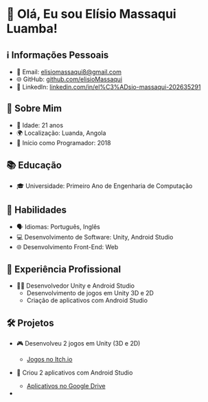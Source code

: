 # 👋 Olá, Eu sou Elísio Massaqui Luamba!

## ℹ️ Informações Pessoais

- 📧 Email: elisiomassaqui8@gmail.com
- 🌐 GitHub: [github.com/elisioMassaqui](https://github.com/elisioMassaqui)
- 🔗 LinkedIn: [linkedin.com/in/el%C3%ADsio-massaqui-202635291](https://www.linkedin.com/in/el%C3%ADsio-massaqui-202635291)

## 👦 Sobre Mim

- 🎂 Idade: 21 anos
- 🌍 Localização: Luanda, Angola
- 📅 Início como Programador: 2018

## 📚 Educação

- 🎓 Universidade: Primeiro Ano de Engenharia de Computação

## 🚀 Habilidades

- 🗣️ Idiomas: Português, Inglês
- 💻 Desenvolvimento de Software: Unity, Android Studio
- 🌐 Desenvolvimento Front-End: Web

## 💼 Experiência Profissional

- 👨‍💻 Desenvolvedor Unity e Android Studio
  - Desenvolvimento de jogos em Unity 3D e 2D
  - Criação de aplicativos com Android Studio

## 🛠️ Projetos

- 🎮 Desenvolveu 2 jogos em Unity (3D e 2D)
  - [Jogos no Itch.io](https://elisiorobot.itch.io)
- 📱 Criou 2 aplicativos com Android Studio
  - [Aplicativos no Google Drive](https://drive.google.com/drive/folders/12jzjTSGdU5D8Spwy5Ibz9b2oAh53Zawz?usp=drive_link)

- 
<!---
elisioMassaqui/elisioMassaqui is a ✨ special ✨ repository because its `README.md` (this file) appears on your GitHub profile.
You can click the Preview link to take a look at your changes.
--->
